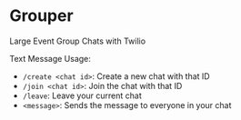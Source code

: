# Grouper
Large Event Group Chats with Twilio

Text Message Usage:
- `/create <chat id>`: Create a new chat with that ID
- `/join <chat id>`: Join the chat with that ID
- `/leave`: Leave your current chat
- `<message>`: Sends the message to everyone in your chat
